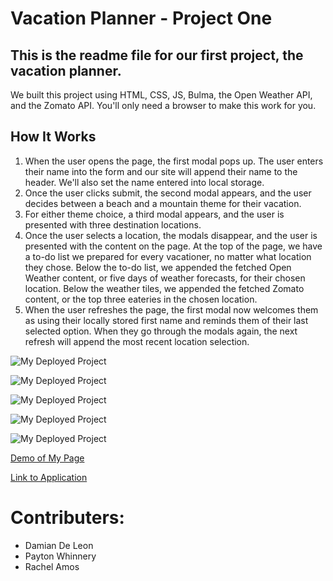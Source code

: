 # Vacation Planner - Project One
## This is the readme file for our first project, the vacation planner.

We built this project using HTML, CSS, JS, Bulma, the Open Weather API, and the Zomato API. You'll only need a browser to make this work for you.

## How It Works
1. When the user opens the page, the first modal pops up. The user enters their name into the form and our site will append their name to the header. We'll also set the name entered into local storage.
2. Once the user clicks submit, the second modal appears, and the user decides between a beach and a mountain theme for their vacation.
3. For either theme choice, a third modal appears, and the user is presented with three destination locations.
4. Once the user selects a location, the modals disappear, and the user is presented with the content on the page. At the top of the page, we have a to-do list we prepared for every vacationer, no matter what location they chose. Below the to-do list, we appended the fetched Open Weather content, or five days of weather forecasts, for their chosen location. Below the weather tiles, we appended the fetched Zomato content, or the top three eateries in the chosen location.
5. When the user refreshes the page, the first modal now welcomes them as using their locally stored first name and reminds them of their last selected option. When they go through the modals again, the next refresh will append the most recent location selection.

![My Deployed Project](assets/deployedPhotos/firstLandingPage.png)

![My Deployed Project](assets/deployedPhotos/secondModal.png)

![My Deployed Project](assets/deployedPhotos/thirdModal.png)

![My Deployed Project](assets/deployedPhotos/finalView.png)

![My Deployed Project](assets/deployedPhotos/returningUser.png)

[Demo of My Page](https://drive.google.com/file/d/1M_CCbE0Xs521InO8FWSQAH44G_JZTp5Z/view)

[Link to Application](https://rachelamos.github.io/vacation-planner/)


# Contributers:
- Damian De Leon
- Payton Whinnery
- Rachel Amos